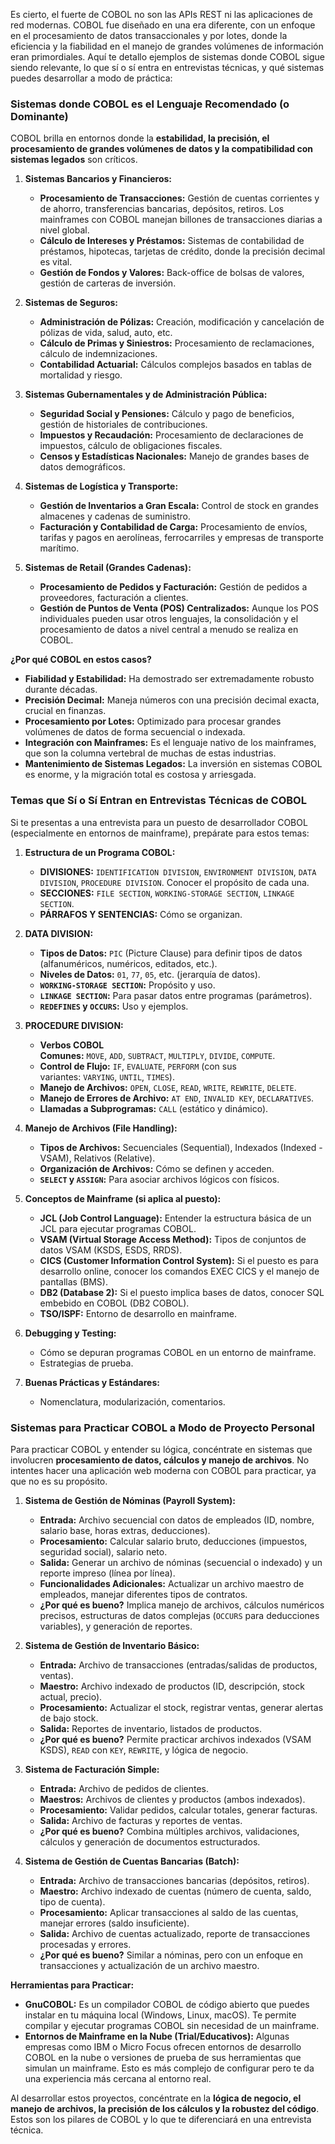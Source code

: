 Es cierto, el fuerte de COBOL no son las APIs REST ni las aplicaciones de red modernas. COBOL fue diseñado en una era diferente, con un enfoque en el procesamiento de datos transaccionales y por lotes, donde la eficiencia y la fiabilidad en el manejo de grandes volúmenes de información eran primordiales.
Aquí te detallo ejemplos de sistemas donde COBOL sigue siendo relevante, lo que sí o sí entra en entrevistas técnicas, y qué sistemas puedes desarrollar a modo de práctica:
### **Sistemas donde COBOL es el Lenguaje Recomendado (o Dominante)**

COBOL brilla en entornos donde la **estabilidad, la precisión, el procesamiento de grandes volúmenes de datos y la compatibilidad con sistemas legados** son críticos.

1. **Sistemas Bancarios y Financieros:**
    
    - **Procesamiento de Transacciones:** Gestión de cuentas corrientes y de ahorro, transferencias bancarias, depósitos, retiros. Los mainframes con COBOL manejan billones de transacciones diarias a nivel global.
    - **Cálculo de Intereses y Préstamos:** Sistemas de contabilidad de préstamos, hipotecas, tarjetas de crédito, donde la precisión decimal es vital.
    - **Gestión de Fondos y Valores:** Back-office de bolsas de valores, gestión de carteras de inversión.
    
2. **Sistemas de Seguros:**
    
    - **Administración de Pólizas:** Creación, modificación y cancelación de pólizas de vida, salud, auto, etc.
    - **Cálculo de Primas y Siniestros:** Procesamiento de reclamaciones, cálculo de indemnizaciones.
    - **Contabilidad Actuarial:** Cálculos complejos basados en tablas de mortalidad y riesgo.
    
3. **Sistemas Gubernamentales y de Administración Pública:**
    
    - **Seguridad Social y Pensiones:** Cálculo y pago de beneficios, gestión de historiales de contribuciones.
    - **Impuestos y Recaudación:** Procesamiento de declaraciones de impuestos, cálculo de obligaciones fiscales.
    - **Censos y Estadísticas Nacionales:** Manejo de grandes bases de datos demográficos.
    
4. **Sistemas de Logística y Transporte:**
    
    - **Gestión de Inventarios a Gran Escala:** Control de stock en grandes almacenes y cadenas de suministro.
    - **Facturación y Contabilidad de Carga:** Procesamiento de envíos, tarifas y pagos en aerolíneas, ferrocarriles y empresas de transporte marítimo.
    
5. **Sistemas de Retail (Grandes Cadenas):**
    
    - **Procesamiento de Pedidos y Facturación:** Gestión de pedidos a proveedores, facturación a clientes.
    - **Gestión de Puntos de Venta (POS) Centralizados:** Aunque los POS individuales pueden usar otros lenguajes, la consolidación y el procesamiento de datos a nivel central a menudo se realiza en COBOL.
    

**¿Por qué COBOL en estos casos?**

- **Fiabilidad y Estabilidad:** Ha demostrado ser extremadamente robusto durante décadas.
- **Precisión Decimal:** Maneja números con una precisión decimal exacta, crucial en finanzas.
- **Procesamiento por Lotes:** Optimizado para procesar grandes volúmenes de datos de forma secuencial o indexada.
- **Integración con Mainframes:** Es el lenguaje nativo de los mainframes, que son la columna vertebral de muchas de estas industrias.
- **Mantenimiento de Sistemas Legados:** La inversión en sistemas COBOL es enorme, y la migración total es costosa y arriesgada.

### **Temas que Sí o Sí Entran en Entrevistas Técnicas de COBOL**

Si te presentas a una entrevista para un puesto de desarrollador COBOL (especialmente en entornos de mainframe), prepárate para estos temas:

1. **Estructura de un Programa COBOL:**
    
    - **DIVISIONES:** `IDENTIFICATION DIVISION`, `ENVIRONMENT DIVISION`, `DATA DIVISION`, `PROCEDURE DIVISION`. Conocer el propósito de cada una.
    - **SECCIONES:** `FILE SECTION`, `WORKING-STORAGE SECTION`, `LINKAGE SECTION`.
    - **PÁRRAFOS Y SENTENCIAS:** Cómo se organizan.
    
2. **DATA DIVISION:**
    
    - **Tipos de Datos:** `PIC` (Picture Clause) para definir tipos de datos (alfanuméricos, numéricos, editados, etc.).
    - **Niveles de Datos:** `01`, `77`, `05`, etc. (jerarquía de datos).
    - **`WORKING-STORAGE SECTION`:** Propósito y uso.
    - **`LINKAGE SECTION`:** Para pasar datos entre programas (parámetros).
    - **`REDEFINES` y `OCCURS`:** Uso y ejemplos.
    
3. **PROCEDURE DIVISION:**
    
    - **Verbos COBOL Comunes:** `MOVE`, `ADD`, `SUBTRACT`, `MULTIPLY`, `DIVIDE`, `COMPUTE`.
    - **Control de Flujo:** `IF`, `EVALUATE`, `PERFORM` (con sus variantes: `VARYING`, `UNTIL`, `TIMES`).
    - **Manejo de Archivos:** `OPEN`, `CLOSE`, `READ`, `WRITE`, `REWRITE`, `DELETE`.
    - **Manejo de Errores de Archivo:** `AT END`, `INVALID KEY`, `DECLARATIVES`.
    - **Llamadas a Subprogramas:** `CALL` (estático y dinámico).
    
4. **Manejo de Archivos (File Handling):**
    
    - **Tipos de Archivos:** Secuenciales (Sequential), Indexados (Indexed - VSAM), Relativos (Relative).
    - **Organización de Archivos:** Cómo se definen y acceden.
    - **`SELECT` y `ASSIGN`:** Para asociar archivos lógicos con físicos.
    
5. **Conceptos de Mainframe (si aplica al puesto):**
    
    - **JCL (Job Control Language):** Entender la estructura básica de un JCL para ejecutar programas COBOL.
    - **VSAM (Virtual Storage Access Method):** Tipos de conjuntos de datos VSAM (KSDS, ESDS, RRDS).
    - **CICS (Customer Information Control System):** Si el puesto es para desarrollo online, conocer los comandos EXEC CICS y el manejo de pantallas (BMS).
    - **DB2 (Database 2):** Si el puesto implica bases de datos, conocer SQL embebido en COBOL (DB2 COBOL).
    - **TSO/ISPF:** Entorno de desarrollo en mainframe.
    
6. **Debugging y Testing:**
    
    - Cómo se depuran programas COBOL en un entorno de mainframe.
    - Estrategias de prueba.
    
7. **Buenas Prácticas y Estándares:**
    
    - Nomenclatura, modularización, comentarios.
    

### **Sistemas para Practicar COBOL a Modo de Proyecto Personal**

Para practicar COBOL y entender su lógica, concéntrate en sistemas que involucren **procesamiento de datos, cálculos y manejo de archivos**. No intentes hacer una aplicación web moderna con COBOL para practicar, ya que no es su propósito.

1. **Sistema de Gestión de Nóminas (Payroll System):**
    
    - **Entrada:** Archivo secuencial con datos de empleados (ID, nombre, salario base, horas extras, deducciones).
    - **Procesamiento:** Calcular salario bruto, deducciones (impuestos, seguridad social), salario neto.
    - **Salida:** Generar un archivo de nóminas (secuencial o indexado) y un reporte impreso (línea por línea).
    - **Funcionalidades Adicionales:** Actualizar un archivo maestro de empleados, manejar diferentes tipos de contratos.
    - **¿Por qué es bueno?** Implica manejo de archivos, cálculos numéricos precisos, estructuras de datos complejas (`OCCURS` para deducciones variables), y generación de reportes.
    
2. **Sistema de Gestión de Inventario Básico:**
    
    - **Entrada:** Archivo de transacciones (entradas/salidas de productos, ventas).
    - **Maestro:** Archivo indexado de productos (ID, descripción, stock actual, precio).
    - **Procesamiento:** Actualizar el stock, registrar ventas, generar alertas de bajo stock.
    - **Salida:** Reportes de inventario, listados de productos.
    - **¿Por qué es bueno?** Permite practicar archivos indexados (VSAM KSDS), `READ` con `KEY`, `REWRITE`, y lógica de negocio.
    
3. **Sistema de Facturación Simple:**
    
    - **Entrada:** Archivo de pedidos de clientes.
    - **Maestros:** Archivos de clientes y productos (ambos indexados).
    - **Procesamiento:** Validar pedidos, calcular totales, generar facturas.
    - **Salida:** Archivo de facturas y reportes de ventas.
    - **¿Por qué es bueno?** Combina múltiples archivos, validaciones, cálculos y generación de documentos estructurados.
    
4. **Sistema de Gestión de Cuentas Bancarias (Batch):**
    
    - **Entrada:** Archivo de transacciones bancarias (depósitos, retiros).
    - **Maestro:** Archivo indexado de cuentas (número de cuenta, saldo, tipo de cuenta).
    - **Procesamiento:** Aplicar transacciones al saldo de las cuentas, manejar errores (saldo insuficiente).
    - **Salida:** Archivo de cuentas actualizado, reporte de transacciones procesadas y errores.
    - **¿Por qué es bueno?** Similar a nóminas, pero con un enfoque en transacciones y actualización de un archivo maestro.
    

**Herramientas para Practicar:**

- **GnuCOBOL:** Es un compilador COBOL de código abierto que puedes instalar en tu máquina local (Windows, Linux, macOS). Te permite compilar y ejecutar programas COBOL sin necesidad de un mainframe.
- **Entornos de Mainframe en la Nube (Trial/Educativos):** Algunas empresas como IBM o Micro Focus ofrecen entornos de desarrollo COBOL en la nube o versiones de prueba de sus herramientas que simulan un mainframe. Esto es más complejo de configurar pero te da una experiencia más cercana al entorno real.

Al desarrollar estos proyectos, concéntrate en la **lógica de negocio, el manejo de archivos, la precisión de los cálculos y la robustez del código**. Estos son los pilares de COBOL y lo que te diferenciará en una entrevista técnica.